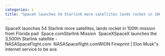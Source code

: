 ```yaml
---
categories: i
title: "SpaceX launches 54 Starlink more satellites lands rocket in 100th mission from Florida pad  Spacecom"
---
```

SpaceX launches 54 Starlink more satellites, lands rocket in 100th mission from Florida pad&nbsp;&nbsp;Space.comStarlink Mission&nbsp;&nbsp;SpaceXSpaceX launches the 3,500th Starlink satellite - NASASpaceFlight.com&nbsp;&nbsp;NASASpaceflight.comWION Fineprint | Elon Musk"s internet service to be ava